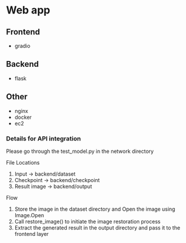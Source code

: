 # Web app
## Frontend
* gradio
## Backend
* flask
## Other
* nginx
* docker
* ec2

### Details for API integration
Please go through the test_model.py in the network directory

File Locations
1. Input -> backend/dataset
2. Checkpoint -> backend/checkpoint
3. Result image -> backend/output

Flow
1. Store the image in the dataset directory and Open the image using Image.Open 
2. Call restore_image() to initiate the image restoration process 
3. Extract the generated result in the output directory and pass it to the frontend layer
